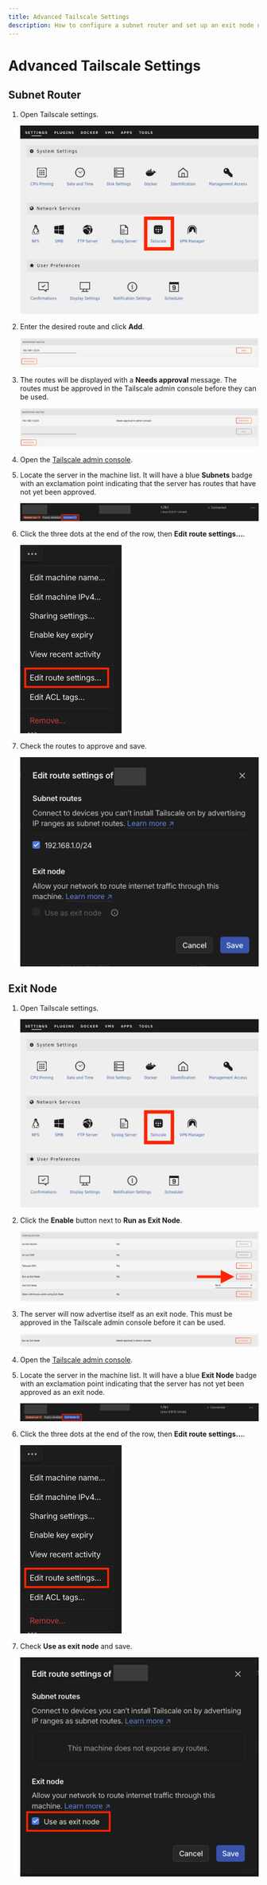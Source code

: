 ```yaml
---
title: Advanced Tailscale Settings
description: How to configure a subnet router and set up an exit node using the Tailscale plugin for Unraid.
---
```


# Advanced Tailscale Settings

## Subnet Router

1. Open Tailscale settings.

    ![!settings-menu](assets/settings-menu.png)

2. Enter the desired route and click **Add**.

    ![!subnet-advertise](assets/subnet-advertise.png)

3. The routes will be displayed with a **Needs approval** message. The routes must be approved in the Tailscale
    admin console before they can be used.

    ![!subnet-pending](assets/subnet-pending.png)

4. Open the [Tailscale admin console](https://login.tailscale.com/admin/machines).
5. Locate the server in the machine list. It will have a blue **Subnets** badge with an exclamation point indicating
    that the server has routes that have not yet been approved.

    ![!subnet-approve](assets/subnet-approve.png)

6. Click the three dots at the end of the row, then **Edit route settings...**.

    ![!exit-menu](assets/exit-menu.png)

7. Check the routes to approve and save.

    ![!subnet-routes](assets/subnet-routes.png)

## Exit Node

1. Open Tailscale settings.

    ![!settings-menu](assets/settings-menu.png)
    
2. Click the **Enable** button next to **Run as Exit Node**.

    ![!exit-select](assets/exit-select.png)

3. The server will now advertise itself as an exit node. This must be approved in the Tailscale admin console before
    it can be used.

    ![!exit-pending](assets/exit-pending.png)

4. Open the [Tailscale admin console](https://login.tailscale.com/admin/machines).
5. Locate the server in the machine list. It will have a blue **Exit Node** badge with an exclamation point indicating
    that the server has not yet been approved as an exit node.

    ![!exit-approve](assets/exit-approve.png)

6. Click the three dots at the end of the row, then **Edit route settings...**.

    ![!exit-menu](assets/exit-menu.png)

7. Check **Use as exit node** and save.

    ![!exit-routes](assets/exit-routes.png)

